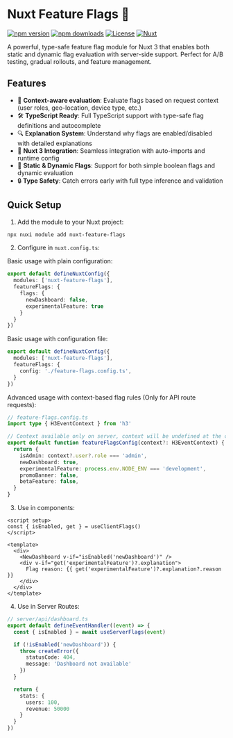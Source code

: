 # Nuxt Feature Flags 🚩

[![npm version][npm-version-src]][npm-version-href]
[![npm downloads][npm-downloads-src]][npm-downloads-href]
[![License][license-src]][license-href]
[![Nuxt][nuxt-src]][nuxt-href]

A powerful, type-safe feature flag module for Nuxt 3 that enables both static and dynamic flag evaluation with server-side support. Perfect for A/B testing, gradual rollouts, and feature management.

## Features

- 🎯 **Context-aware evaluation**: Evaluate flags based on request context (user roles, geo-location, device type, etc.)
- 🛠 **TypeScript Ready**: Full TypeScript support with type-safe flag definitions and autocomplete
- 🔍 **Explanation System**: Understand why flags are enabled/disabled with detailed explanations
- 🧩 **Nuxt 3 Integration**: Seamless integration with auto-imports and runtime config
- 🎯 **Static & Dynamic Flags**: Support for both simple boolean flags and dynamic evaluation
- 🔒 **Type Safety**: Catch errors early with full type inference and validation

## Quick Setup

1. Add the module to your Nuxt project:

```bash
npx nuxi module add nuxt-feature-flags
```

2. Configure in `nuxt.config.ts`:

Basic usage with plain configuration:
```ts
export default defineNuxtConfig({
  modules: ['nuxt-feature-flags'],
  featureFlags: {
    flags: {
      newDashboard: false,
      experimentalFeature: true
    }
  }
})
```

Basic usage with configuration file:
```ts
export default defineNuxtConfig({
  modules: ['nuxt-feature-flags'],
  featureFlags: {
    config: './feature-flags.config.ts',
  }
})
```

Advanced usage with context-based flag rules (Only for API route requests):
```ts
// feature-flags.config.ts
import type { H3EventContext } from 'h3'

// Context available only on server, context will be undefined at the client side
export default function featureFlagsConfig(context?: H3EventContext) {
  return {
    isAdmin: context?.user?.role === 'admin',
    newDashboard: true,
    experimentalFeature: process.env.NODE_ENV === 'development',
    promoBanner: false,
    betaFeature: false,
  }
}
```

3. Use in components:

```vue
<script setup>
const { isEnabled, get } = useClientFlags()
</script>

<template>
  <div>
    <NewDashboard v-if="isEnabled('newDashboard')" />
    <div v-if="get('experimentalFeature')?.explanation">
      Flag reason: {{ get('experimentalFeature')?.explanation?.reason }}
    </div>
  </div>
</template>
```

4. Use in Server Routes:

```ts
// server/api/dashboard.ts
export default defineEventHandler((event) => {
  const { isEnabled } = await useServerFlags(event)

  if (!isEnabled('newDashboard')) {
    throw createError({
      statusCode: 404,
      message: 'Dashboard not available'
    })
  }

  return {
    stats: {
      users: 100,
      revenue: 50000
    }
  }
})
```

[npm-version-src]: https://img.shields.io/npm/v/nuxt-feature-flags/latest.svg?style=flat&colorA=020420&colorB=00DC82
[npm-version-href]: https://npmjs.com/package/nuxt-feature-flags
[npm-downloads-src]: https://img.shields.io/npm/dm/nuxt-feature-flags.svg?style=flat&colorA=020420&colorB=00DC82
[npm-downloads-href]: https://npm.chart.dev/nuxt-feature-flags
[license-src]: https://img.shields.io/npm/l/nuxt-feature-flags.svg?style=flat&colorA=020420&colorB=00DC82
[license-href]: https://npmjs.com/package/nuxt-feature-flags
[nuxt-src]: https://img.shields.io/badge/Nuxt-020420?logo=nuxt.js
[nuxt-href]: https://nuxt.com